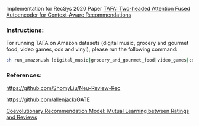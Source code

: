 Implementation for RecSys 2020 Paper [TAFA: Two-headed Attention Fused Autoencoder for Context-Aware Recommendations](http://www.cs.toronto.edu/~mvolkovs/recsys2020_tafa.pdf)

### Instructions:
For running TAFA on Amazon datasets (digital music, grocery and gourmet food, video games, cds and vinyl), please run the following command:
```bash
sh run_amazon.sh [digital_music|grocery_and_gourmet_food|video_games|cds_and_vinyl]
```
### References:

<https://github.com/ShomyLiu/Neu-Review-Rec>

<https://github.com/allenjack/GATE>

[Coevolutionary Recommendation Model: Mutual Learning between Ratings and Reviews](https://dl.acm.org/doi/10.1145/3178876.3186158)
